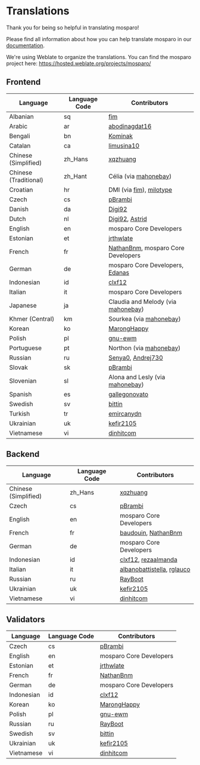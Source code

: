 # Translations

Thank you for being so helpful in translating mosparo!

Please find all information about how you can help translate mosparo in our [documentation](https://documentation.mosparo.io/docs/translating).

We're using Weblate to organize the translations. You can find the mosparo project here: https://hosted.weblate.org/projects/mosparo/

## Frontend

| Language              | Language Code | Contributors                                                                                                 |
|-----------------------|---------------|--------------------------------------------------------------------------------------------------------------|
| Albanian              | sq            | [fim](https://hosted.weblate.org/user/fim/)                                                                  |
| Arabic                | ar            | [abodinagdat16](https://hosted.weblate.org/user/abodinagdat16/)                                              |
| Bengali               | bn            | [Kominak](https://hosted.weblate.org/user/Kominak/)                                                          |
| Catalan               | ca            | [limusina10](https://hosted.weblate.org/user/limusina10/)                                                    |
| Chinese (Simplified)  | zh_Hans       | [xqzhuang](https://hosted.weblate.org/user/xqzhuang/)                                                        |
| Chinese (Traditional) | zh_Hant       | Célia (via [mahonebay](https://hosted.weblate.org/user/mahonebay))                                           |
| Croatian              | hr            | DMI (via [fim](https://hosted.weblate.org/user/fim/)), [milotype](https://hosted.weblate.org/user/milotype/) |
| Czech                 | cs            | [pBrambi](https://hosted.weblate.org/user/pBrambi/)                                                          |
| Danish                | da            | [Digi92](https://hosted.weblate.org/user/Digi92/)                                                            |
| Dutch                 | nl            | [Digi92](https://hosted.weblate.org/user/Digi92/), [Astrid](https://hosted.weblate.org/user/Astrid/)         |
| English               | en            | mosparo Core Developers                                                                                      |
| Estonian              | et            | [jrthwlate](https://hosted.weblate.org/user/jrthwlate/)                                                      |
| French                | fr            | [NathanBnm](https://hosted.weblate.org/user/NathanBnm/), mosparo Core Developers                             |
| German                | de            | mosparo Core Developers, [Edanas](https://hosted.weblate.org/user/Edanas/)                                   |
| Indonesian            | id            | [clxf12](https://hosted.weblate.org/user/clxf12/)                                                            |
| Italian               | it            | mosparo Core Developers                                                                                      |
| Japanese              | ja            | Claudia and Melody (via [mahonebay](https://hosted.weblate.org/user/mahonebay/))                             |
| Khmer (Central)       | km            | Sourkea (via [mahonebay](https://hosted.weblate.org/user/mahonebay/))                                        |
| Korean                | ko            | [MarongHappy](https://hosted.weblate.org/user/MarongHappy/)                                                  |
| Polish                | pl            | [gnu-ewm](https://hosted.weblate.org/user/gnu-ewm/)                                                          |
| Portuguese            | pt            | Northon (via [mahonebay](https://hosted.weblate.org/user/mahonebay/))                                        |
| Russian               | ru            | [Senya0](https://hosted.weblate.org/user/Senya0/), [Andrej730](https://hosted.weblate.org/user/Andrej730/)   |
| Slovak                | sk            | [pBrambi](https://hosted.weblate.org/user/pBrambi/)                                                          |
| Slovenian             | sl            | Alona and Lesly (via [mahonebay](https://hosted.weblate.org/user/mahonebay/))                                |
| Spanish               | es            | [gallegonovato](https://hosted.weblate.org/user/gallegonovato/)                                              |
| Swedish               | sv            | [bittin](https://hosted.weblate.org/user/bittin/)                                                            |
| Turkish               | tr            | [emircanydn](https://hosted.weblate.org/user/emircanydn/)                                                    |
| Ukrainian             | uk            | [kefir2105](https://hosted.weblate.org/user/kefir2105/)                                                      |
| Vietnamese            | vi            | [dinhitcom](https://hosted.weblate.org/user/dinhitcom/)                                                      |

## Backend
| Language             | Language Code | Contributors                                                                                                                 |
|----------------------|---------------|------------------------------------------------------------------------------------------------------------------------------|
| Chinese (Simplified) | zh_Hans       | [xqzhuang](https://hosted.weblate.org/user/xqzhuang/)                                                                        |
| Czech                | cs            | [pBrambi](https://hosted.weblate.org/user/pBrambi/)                                                                          |
| English              | en            | mosparo Core Developers                                                                                                      |
| French               | fr            | [baudouin](https://hosted.weblate.org/user/baudouin/), [NathanBnm](https://hosted.weblate.org/user/NathanBnm/)               |
| German               | de            | mosparo Core Developers                                                                                                      |
| Indonesian           | id            | [clxf12](https://hosted.weblate.org/user/clxf12/), [rezaalmanda](https://hosted.weblate.org/user/rezaalmanda/)               |
| Italian              | it            | [albanobattistella](https://hosted.weblate.org/user/albanobattistella/), [rglauco](https://hosted.weblate.org/user/rglauco/) |
| Russian              | ru            | [RayBoot](https://hosted.weblate.org/user/RayBoot/)                                                                          |
| Ukrainian            | uk            | [kefir2105](https://hosted.weblate.org/user/kefir2105/)                                                                      |
| Vietnamese           | vi            | [dinhitcom](https://hosted.weblate.org/user/dinhitcom/)                                                                      |

## Validators
| Language   | Language Code | Contributors                                                |
|------------|---------------|-------------------------------------------------------------|
| Czech      | cs            | [pBrambi](https://hosted.weblate.org/user/pBrambi/)         |
| English    | en            | mosparo Core Developers                                     |
| Estonian   | et            | [jrthwlate](https://hosted.weblate.org/user/jrthwlate/)     |
| French     | fr            | [NathanBnm](https://hosted.weblate.org/user/NathanBnm/)     |
| German     | de            | mosparo Core Developers                                     |
| Indonesian | id            | [clxf12](https://hosted.weblate.org/user/clxf12/)           |
| Korean     | ko            | [MarongHappy](https://hosted.weblate.org/user/MarongHappy/) |
| Polish     | pl            | [gnu-ewm](https://hosted.weblate.org/user/gnu-ewm/)         |
| Russian    | ru            | [RayBoot](https://hosted.weblate.org/user/RayBoot/)         |
| Swedish    | sv            | [bittin](https://hosted.weblate.org/user/bittin/)           |
| Ukrainian  | uk            | [kefir2105](https://hosted.weblate.org/user/kefir2105/)     |
| Vietnamese | vi            | [dinhitcom](https://hosted.weblate.org/user/dinhitcom/)     |
